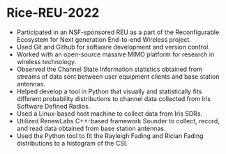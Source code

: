 # Rice-REU-2022
- Participated in an NSF-sponsored REU as a part of the Reconfigurable Ecosystem for Next generation End-to-end Wireless project.
- Used Git and Github for software development and version control.
- Worked with an open-source massive MIMO platform for research in wireless technology.
- Observed the Channel State Information statistics obtained from streams of data sent between user equipment clients and base station antennas.
- Helped develop a tool in Python that visually and statistically fits different probability distributions to channel data collected from Iris Software Defined Radios.
- Used a Linux-based host machine to collect data from Iris SDRs.
- Utilized RenewLabs C++-based framework Sounder to collect, record, and read data obtained from base station antennas.
- Used the Python tool to fit the Rayleigh Fading and Rician Fading distributions to a histogram of the CSI.
